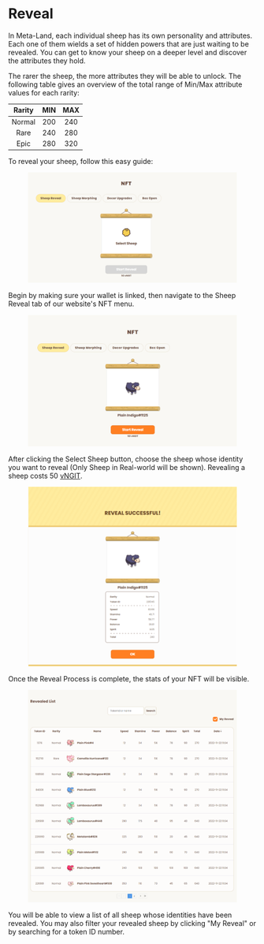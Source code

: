 # Reveal

In Meta-Land, each individual sheep has its own personality and attributes. Each one of them wields a set of hidden powers that are just waiting to be revealed. You can get to know your sheep on a deeper level and discover the attributes they hold.



The rarer the sheep, the more attributes they will be able to unlock. The following table gives an overview of the total range of Min/Max attribute values for each rarity:&#x20;

| Rarity | MIN | MAX |
| :----: | :-: | :-: |
| Normal | 200 | 240 |
|  Rare  | 240 | 280 |
|  Epic  | 280 | 320 |





To reveal your sheep, follow this easy guide:

<figure><img src="../../.gitbook/assets/Untitled (1).png" alt=""><figcaption></figcaption></figure>

Begin by making sure your wallet is linked, then navigate to the Sheep Reveal tab of our website's NFT menu.&#x20;





<figure><img src="../../.gitbook/assets/image (2).png" alt=""><figcaption></figcaption></figure>

After clicking the Select Sheep button, choose the sheep whose identity you want to reveal (Only Sheep in Real-world will be shown). Revealing a sheep costs 50 [vNGIT](https://guide.sheepfarm.io/guide/economy/nightingale-token-ngit/vngit).





<figure><img src="../../.gitbook/assets/image (3) (1).png" alt=""><figcaption></figcaption></figure>

Once the Reveal Process is complete, the stats of your NFT will be visible.





<figure><img src="../../.gitbook/assets/Untitled (3).png" alt=""><figcaption></figcaption></figure>

You will be able to view a list of all sheep whose identities have been revealed. You may also filter your revealed sheep by clicking "My Reveal" or by searching for a token ID number.


